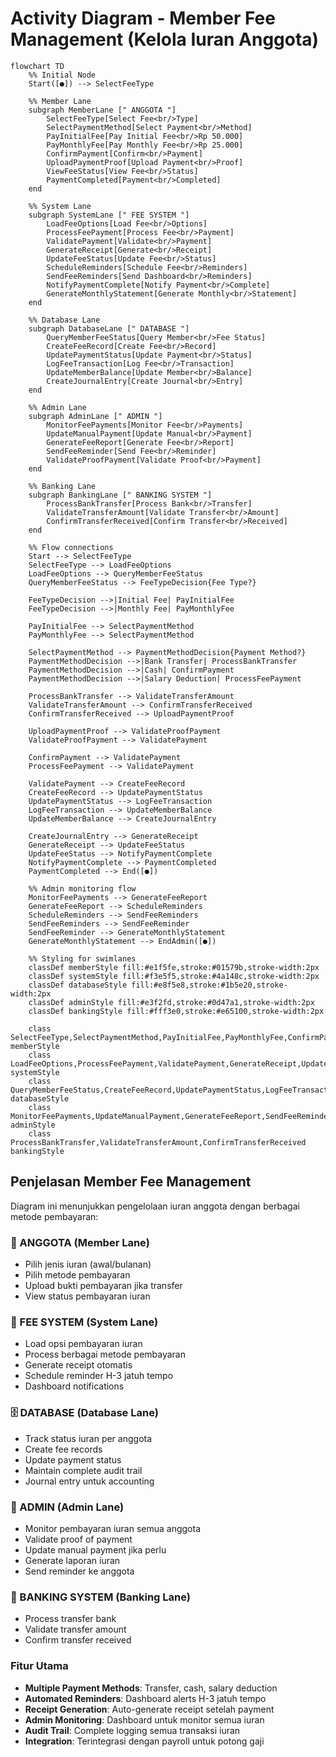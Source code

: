 # Activity Diagram - Member Fee Management (Kelola Iuran Anggota)

```mermaid
flowchart TD
    %% Initial Node
    Start([●]) --> SelectFeeType
    
    %% Member Lane
    subgraph MemberLane [" ANGGOTA "]
        SelectFeeType[Select Fee<br/>Type]
        SelectPaymentMethod[Select Payment<br/>Method]
        PayInitialFee[Pay Initial Fee<br/>Rp 50.000]
        PayMonthlyFee[Pay Monthly Fee<br/>Rp 25.000]
        ConfirmPayment[Confirm<br/>Payment]
        UploadPaymentProof[Upload Payment<br/>Proof]
        ViewFeeStatus[View Fee<br/>Status]
        PaymentCompleted[Payment<br/>Completed]
    end
    
    %% System Lane
    subgraph SystemLane [" FEE SYSTEM "]
        LoadFeeOptions[Load Fee<br/>Options]
        ProcessFeePayment[Process Fee<br/>Payment]
        ValidatePayment[Validate<br/>Payment]
        GenerateReceipt[Generate<br/>Receipt]
        UpdateFeeStatus[Update Fee<br/>Status]
        ScheduleReminders[Schedule Fee<br/>Reminders]
        SendFeeReminders[Send Dashboard<br/>Reminders]
        NotifyPaymentComplete[Notify Payment<br/>Complete]
        GenerateMonthlyStatement[Generate Monthly<br/>Statement]
    end
    
    %% Database Lane
    subgraph DatabaseLane [" DATABASE "]
        QueryMemberFeeStatus[Query Member<br/>Fee Status]
        CreateFeeRecord[Create Fee<br/>Record]
        UpdatePaymentStatus[Update Payment<br/>Status]
        LogFeeTransaction[Log Fee<br/>Transaction]
        UpdateMemberBalance[Update Member<br/>Balance]
        CreateJournalEntry[Create Journal<br/>Entry]
    end
    
    %% Admin Lane
    subgraph AdminLane [" ADMIN "]
        MonitorFeePayments[Monitor Fee<br/>Payments]
        UpdateManualPayment[Update Manual<br/>Payment]
        GenerateFeeReport[Generate Fee<br/>Report]
        SendFeeReminder[Send Fee<br/>Reminder]
        ValidateProofPayment[Validate Proof<br/>Payment]
    end
    
    %% Banking Lane
    subgraph BankingLane [" BANKING SYSTEM "]
        ProcessBankTransfer[Process Bank<br/>Transfer]
        ValidateTransferAmount[Validate Transfer<br/>Amount]
        ConfirmTransferReceived[Confirm Transfer<br/>Received]
    end
    
    %% Flow connections
    Start --> SelectFeeType
    SelectFeeType --> LoadFeeOptions
    LoadFeeOptions --> QueryMemberFeeStatus
    QueryMemberFeeStatus --> FeeTypeDecision{Fee Type?}
    
    FeeTypeDecision -->|Initial Fee| PayInitialFee
    FeeTypeDecision -->|Monthly Fee| PayMonthlyFee
    
    PayInitialFee --> SelectPaymentMethod
    PayMonthlyFee --> SelectPaymentMethod
    
    SelectPaymentMethod --> PaymentMethodDecision{Payment Method?}
    PaymentMethodDecision -->|Bank Transfer| ProcessBankTransfer
    PaymentMethodDecision -->|Cash| ConfirmPayment
    PaymentMethodDecision -->|Salary Deduction| ProcessFeePayment
    
    ProcessBankTransfer --> ValidateTransferAmount
    ValidateTransferAmount --> ConfirmTransferReceived
    ConfirmTransferReceived --> UploadPaymentProof
    
    UploadPaymentProof --> ValidateProofPayment
    ValidateProofPayment --> ValidatePayment
    
    ConfirmPayment --> ValidatePayment
    ProcessFeePayment --> ValidatePayment
    
    ValidatePayment --> CreateFeeRecord
    CreateFeeRecord --> UpdatePaymentStatus
    UpdatePaymentStatus --> LogFeeTransaction
    LogFeeTransaction --> UpdateMemberBalance
    UpdateMemberBalance --> CreateJournalEntry
    
    CreateJournalEntry --> GenerateReceipt
    GenerateReceipt --> UpdateFeeStatus
    UpdateFeeStatus --> NotifyPaymentComplete
    NotifyPaymentComplete --> PaymentCompleted
    PaymentCompleted --> End([●])
    
    %% Admin monitoring flow
    MonitorFeePayments --> GenerateFeeReport
    GenerateFeeReport --> ScheduleReminders
    ScheduleReminders --> SendFeeReminders
    SendFeeReminders --> SendFeeReminder
    SendFeeReminder --> GenerateMonthlyStatement
    GenerateMonthlyStatement --> EndAdmin([●])
    
    %% Styling for swimlanes
    classDef memberStyle fill:#e1f5fe,stroke:#01579b,stroke-width:2px
    classDef systemStyle fill:#f3e5f5,stroke:#4a148c,stroke-width:2px  
    classDef databaseStyle fill:#e8f5e8,stroke:#1b5e20,stroke-width:2px
    classDef adminStyle fill:#e3f2fd,stroke:#0d47a1,stroke-width:2px
    classDef bankingStyle fill:#fff3e0,stroke:#e65100,stroke-width:2px
    
    class SelectFeeType,SelectPaymentMethod,PayInitialFee,PayMonthlyFee,ConfirmPayment,UploadPaymentProof,ViewFeeStatus,PaymentCompleted memberStyle
    class LoadFeeOptions,ProcessFeePayment,ValidatePayment,GenerateReceipt,UpdateFeeStatus,ScheduleReminders,SendFeeReminders,NotifyPaymentComplete,GenerateMonthlyStatement systemStyle
    class QueryMemberFeeStatus,CreateFeeRecord,UpdatePaymentStatus,LogFeeTransaction,UpdateMemberBalance,CreateJournalEntry databaseStyle
    class MonitorFeePayments,UpdateManualPayment,GenerateFeeReport,SendFeeReminder,ValidateProofPayment adminStyle
    class ProcessBankTransfer,ValidateTransferAmount,ConfirmTransferReceived bankingStyle
```

## Penjelasan Member Fee Management

Diagram ini menunjukkan pengelolaan iuran anggota dengan berbagai metode pembayaran:

### 👥 ANGGOTA (Member Lane)
- Pilih jenis iuran (awal/bulanan)
- Pilih metode pembayaran
- Upload bukti pembayaran jika transfer
- View status pembayaran iuran

### 🤖 FEE SYSTEM (System Lane)
- Load opsi pembayaran iuran
- Process berbagai metode pembayaran
- Generate receipt otomatis
- Schedule reminder H-3 jatuh tempo
- Dashboard notifications

### 🗄️ DATABASE (Database Lane)
- Track status iuran per anggota
- Create fee records
- Update payment status
- Maintain complete audit trail
- Journal entry untuk accounting

### 👤 ADMIN (Admin Lane)
- Monitor pembayaran iuran semua anggota
- Validate proof of payment
- Update manual payment jika perlu
- Generate laporan iuran
- Send reminder ke anggota

### 🏦 BANKING SYSTEM (Banking Lane)
- Process transfer bank
- Validate transfer amount
- Confirm transfer received

### Fitur Utama
- **Multiple Payment Methods**: Transfer, cash, salary deduction
- **Automated Reminders**: Dashboard alerts H-3 jatuh tempo
- **Receipt Generation**: Auto-generate receipt setelah payment
- **Admin Monitoring**: Dashboard untuk monitor semua iuran
- **Audit Trail**: Complete logging semua transaksi iuran
- **Integration**: Terintegrasi dengan payroll untuk potong gaji
